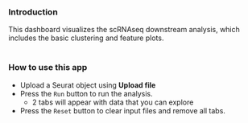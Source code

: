 ### Introduction
This dashboard visualizes the scRNAseq downstream analysis, which includes 
the basic clustering and feature plots. 
<br>
<br>
### How to use this app
- Upload a Seurat object using **Upload file**
- Press the ```Run``` button to run the analysis.
  - 2 tabs will appear with data that you can explore
- Press the ```Reset``` button to clear input files and remove all tabs.

